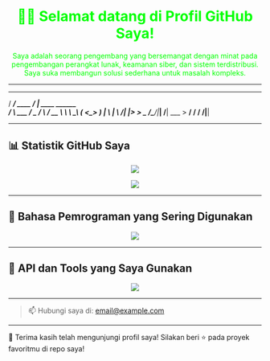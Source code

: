 <!-- Tema hitam-hijau - gunakan dark mode friendly elements -->

<h1 align="center" style="color:#00ff00;">👨‍💻 Selamat datang di Profil GitHub Saya!</h1>

<p align="center" style="color:#00ff00;">
  Saya adalah seorang pengembang yang bersemangat dengan minat pada pengembangan perangkat lunak, keamanan siber, dan sistem terdistribusi.
  Saya suka membangun solusi sederhana untuk masalah kompleks.
</p>


---
  ________              __                 
 /  _____/  ____  _____/  |_  ____ ______  
/   \  ___ /  _ \/    \   __\/ __ \\____ \ 
\    \_\  (  <_> )   |  \  | \  ___/|  |_> >
 \______  /\____/|___|  /__|  \___  >   __/ 
        \/            \/          \/|__|    

---

## 📊 Statistik GitHub Saya

<p align="center">
  <img src="https://github-readme-stats.vercel.app/api?username=bbyg-0&show_icons=true&theme=tokyonight&title_color=00ff00&icon_color=00ff00&text_color=00ff00&bg_color=000000" />
</p>

<p align="center">
  <img src="https://github-readme-streak-stats.herokuapp.com?user=bbyg-0&theme=tokyonight&date_format=M%20j%5B%2C%20Y%5D&stroke=00FF00&ring=00FF00&currStreakLabel=00FF00&fire=00FF00&sideLabels=00FF00&background=000000" />
</p>

---

## 🧠 Bahasa Pemrograman yang Sering Digunakan

<p align="center">
  <img src="https://github-readme-stats.vercel.app/api/top-langs/?username=bbyg-0&layout=compact&theme=tokyonight&title_color=00ff00&text_color=00ff00&bg_color=000000" />
</p>

---

## 🔗 API dan Tools yang Saya Gunakan

<p align="center">
  <img src="https://skillicons.dev/icons?i=linux,bash,vscode,git,github,java,python,c,cpp,js,html,css&theme=dark" />
</p>

---

> 📫 Hubungi saya di: [email@example.com](mailto:email@example.com)

---

🖤 Terima kasih telah mengunjungi profil saya! Silakan beri ⭐ pada proyek favoritmu di repo saya!

